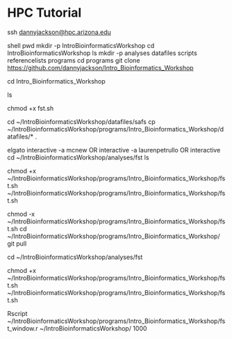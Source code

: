 # HPC Tutorial

ssh dannyjackson@hpc.arizona.edu

shell
pwd
mkdir -p IntroBioinformaticsWorkshop
cd IntroBioinformaticsWorkshop
ls
mkdir -p analyses datafiles scripts referencelists programs
cd programs
git clone https://github.com/dannyjackson/Intro_Bioinformatics_Workshop

cd Intro_Bioinformatics_Workshop

ls

chmod +x fst.sh

cd ~/IntroBioinformaticsWorkshop/datafiles/safs
cp ~/IntroBioinformaticsWorkshop/programs/Intro_Bioinformatics_Workshop/datafiles/* .

elgato
interactive -a mcnew
OR 
interactive -a laurenpetrullo
OR 
interactive
cd ~/IntroBioinformaticsWorkshop/analyses/fst
ls

chmod +x ~/IntroBioinformaticsWorkshop/programs/Intro_Bioinformatics_Workshop/fst.sh
~/IntroBioinformaticsWorkshop/programs/Intro_Bioinformatics_Workshop/fst.sh

chmod -x ~/IntroBioinformaticsWorkshop/programs/Intro_Bioinformatics_Workshop/fst.sh
cd ~/IntroBioinformaticsWorkshop/programs/Intro_Bioinformatics_Workshop/
git pull 

cd ~/IntroBioinformaticsWorkshop/analyses/fst


chmod +x ~/IntroBioinformaticsWorkshop/programs/Intro_Bioinformatics_Workshop/fst.sh
~/IntroBioinformaticsWorkshop/programs/Intro_Bioinformatics_Workshop/fst.sh

Rscript ~/IntroBioinformaticsWorkshop/programs/Intro_Bioinformatics_Workshop/fst_window.r ~/IntroBioinformaticsWorkshop/ 1000